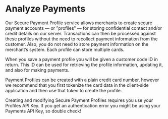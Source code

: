 # Analyze Payments

Our Secure Payment Profile service allows merchants to create secure payment accounts — or "profiles" — for storing confidential contact and/or credit details on our server. Transactions can then be processed against these profiles without the need to recollect payment information from the customer. Also, you do not need to store payment information on the merchant’s system. Each profile can store multiple cards.

When you save a payment profile you will be given a customer code ID in return. This ID can be used for retrieving the profile information, updating it, and also for making payments.

Payment Profiles can be created with a plain credit card number, however we recommend that you first tokenize the card data in the client-side application and then use that token to create the profile.

Creating and modifying Secure Payment Profiles requires you use your Profiles API Key. If you get an authentication error you might be using your Payments API Key, so double check!

